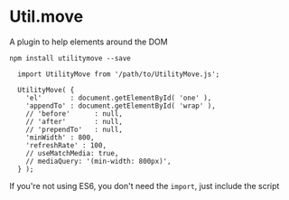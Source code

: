# Util.move
A plugin to help elements around the DOM

```
npm install utilitymove --save
```


```
  import UtilityMove from '/path/to/UtilityMove.js';

  UtilityMove( {
    'el'       : document.getElementById( 'one' ),
    'appendTo' : document.getElementById( 'wrap' ),
    // 'before'      : null,
    // 'after'       : null,
    // 'prependTo'   : null,
    'minWidth' : 800,
    'refreshRate' : 100,
    // useMatchMedia: true,
    // mediaQuery: '(min-width: 800px)',
  } );
```

If you're not using ES6, you don't need the `import`, just include the script
